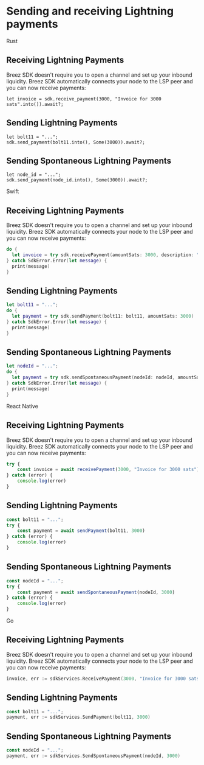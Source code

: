 # Sending and receiving Lightning payments

<custom-tabs category="lang">
<div slot="title">Rust</div>
<section>

## Receiving Lightning Payments
Breez SDK doesn't require you to open a channel and set up your inbound liquidity.
Breez SDK automatically connects your node to the LSP peer and you can now receive payments:

```rust,no_run
let invoice = sdk.receive_payment(3000, "Invoice for 3000 sats".into()).await?;
```

## Sending Lightning Payments
```rust,no_run
let bolt11 = "...";
sdk.send_payment(bolt11.into(), Some(3000)).await?;
```

## Sending Spontaneous Lightning Payments
```rust,no_run
let node_id = "...";
sdk.send_payment(node_id.into(), Some(3000)).await?;
```

</section>
<div slot="title">Swift</div>
<section>

## Receiving Lightning Payments
Breez SDK doesn't require you to open a channel and set up your inbound liquidity.
Breez SDK automatically connects your node to the LSP peer and you can now receive payments:

```swift
do {
  let invoice = try sdk.receivePayment(amountSats: 3000, description: "Invoice for 3000 sats")
} catch SdkError.Error(let message) {
  print(message)
}
```

## Sending Lightning Payments
```swift
let bolt11 = "...";
do {
  let payment = try sdk.sendPayment(bolt11: bolt11, amountSats: 3000)
} catch SdkError.Error(let message) {
  print(message)
}
```

## Sending Spontaneous Lightning Payments
```swift
let nodeId = "...";
do {
  let payment = try sdk.sendSpontaneousPayment(nodeId: nodeId, amountSats: 3000)
} catch SdkError.Error(let message) {
  print(message)
}
```
</section>
<div slot="title">React Native</div>
<section>

## Receiving Lightning Payments
Breez SDK doesn't require you to open a channel and set up your inbound liquidity.
Breez SDK automatically connects your node to the LSP peer and you can now receive payments:

```typescript
try {
    const invoice = await receivePayment(3000, "Invoice for 3000 sats")
} catch (error) {
    console.log(error)
}
```

## Sending Lightning Payments
```typescript
const bolt11 = "...";
try {
    const payment = await sendPayment(bolt11, 3000)
} catch (error) {
    console.log(error)
}
```

## Sending Spontaneous Lightning Payments
```typescript
const nodeId = "...";
try {
    const payment = await sendSpontaneousPayment(nodeId, 3000)
} catch (error) {
    console.log(error)
}
```
</section>
<div slot="title">Go</div>
<section>

## Receiving Lightning Payments
Breez SDK doesn't require you to open a channel and set up your inbound liquidity.
Breez SDK automatically connects your node to the LSP peer and you can now receive payments:

```go
invoice, err := sdkServices.ReceivePayment(3000, "Invoice for 3000 sats")
```

## Sending Lightning Payments
```go
const bolt11 = "...";
payment, err := sdkServices.SendPayment(bolt11, 3000)
```

## Sending Spontaneous Lightning Payments
```go
const nodeId = "...";
payment, err := sdkServices.SendSpontaneousPayment(nodeId, 3000)
```
</section>
</custom-tabs>